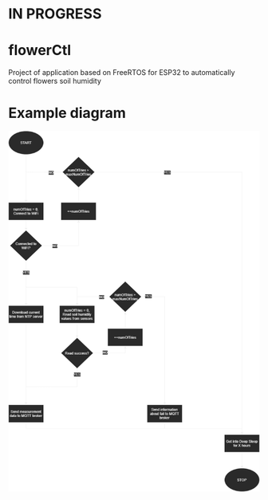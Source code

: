 # IN PROGRESS

# flowerCtl

Project of application based on FreeRTOS for ESP32 to automatically control flowers soil humidity

# Example diagram

![Example diagram](https://raw.githubusercontent.com/lnarolski/flowerCtl/main/ExampleDiagram.png)
